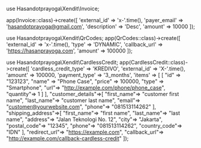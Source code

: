 use Hasandotprayoga\Xendit\Invoice;

app(Invoice::class)->create([
    'external_id' => 'x-'.time(),
    'payer_email' => 'hasandotprayoga@gmail.com',
    'description' => 'Desc',
    'amount' => 10000
]);

use Hasandotprayoga\Xendit\QrCodes;
app(QrCodes::class)->create([
    'external_id' => 'x-'.time(),
    'type' => 'DYNAMIC', 
    'callback_url' => 'https://hasanprayoga.com', 
    'amount' => 100000
]);

use Hasandotprayoga\Xendit\CardlessCredit;
app(CardlessCredit::class)->create([
    'cardless_credit_type' => 'KREDIVO',
    'external_id' => 'X-'.time(),
    'amount' => 100000,
    'payment_type' => '3_months',
    'items' => [
        [
            "id" => "123123",
            "name" => "Phone Case",
            "price" => 100000,
            "type" => "Smartphone",
            "url"=> "http://example.com/phone/phone_case",
            "quantity"=> 1
        ]
    ],
    "customer_details"=>[
      "first_name"=> "customer first name",
      "last_name"=> "customer last name",
      "email"=> "customer@yourwebsite.com",
      "phone"=> "081513114262"
    ],
    "shipping_address"=>[
      "first_name"=> "first name",
      "last_name"=> "last name",
      "address"=> "Jalan Teknologi No. 12",
      "city"=> "Jakarta",
      "postal_code"=> "12345",
      "phone"=> "081513114262",
      "country_code"=> "IDN"
    ],
    "redirect_url"=> "https://example.com",
    "callback_url"=> "http://example.com/callback-cardless-credit"
]);
